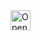 <a href="https://idx.google.com/new?template=THIS_REPO_URL">
  <picture>
    <source
      media="(prefers-color-scheme: dark)"
      srcset="https://cdn.idx.dev/btn/open_light_32.svg">
    <source
      media="(prefers-color-scheme: light)"
      srcset="https://cdn.idx.dev/btn/open_dark_32.svg">
    <img
      height="32"
      alt="Open in IDX"
      src="https://cdn.idx.dev/btn/open_purple_32.svg">
  </picture>
</a>
